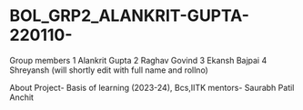 # BOL_GRP2_ALANKRIT-GUPTA-220110-
Group members
1 Alankrit Gupta
2 Raghav Govind
3 Ekansh Bajpai
4 Shreyansh
(will shortly edit with full name and rollno)

About Project- Basis of learning (2023-24), Bcs,IITK 
mentors-
Saurabh Patil
Anchit
